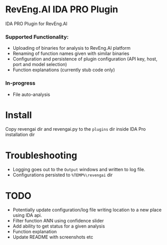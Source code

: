 # RevEng.AI IDA PRO Plugin

IDA PRO Plugin for RevEng.AI

### Supported Functionality:

- Uploading of binaries for analysis to RevEng.AI platform
- Renaming of function names given with similar binaries
- Configuration and persistence of plugin configuration (API key, host, port and model selection)
- Function explanations (currently stub code only)

### In-progress
- File auto-analysis

# Install
Copy revengai dir and revengai.py to the `plugins` dir inside IDA Pro installation dir

# Troubleshooting
- Logging goes out to the `Output` windows and written to log file. 
- Configurations persisted to `%TEMP%\revengai` dir


# TODO
- Potentially update configuration/log file writing location to a new place using IDA api.
- Filter function ANN using confidence slider
- Add ability to get status for a given analysis
- Function explanation
- Update README with screenshots etc


